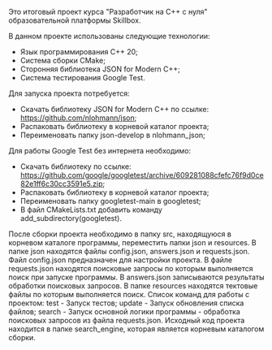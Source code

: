 Это итоговый проект курса "Разработчик на C++ с нуля" образовательной платформы Skillbox.

В данном проекте использованы следующие технологии:
  - Язык программирования C++ 20;
  - Система сборки CMake;
  - Сторонняя библиотека JSON for Modern C++;
  - Система тестирования Google Test.

Для запуска проекта потребуется:
  - Скачать библиотеку JSON for Modern C++ по ссылке: https://github.com/nlohmann/json;
  - Распаковать библиотеку в корневой каталог проекта;
  - Переименовать папку json-develop в nlohmann_json;

Для работы Google Test без интернета необходимо:
  - Скачать библиотеку по ссылке: https://github.com/google/googletest/archive/609281088cfefc76f9d0ce82e1ff6c30cc3591e5.zip;
  - Распаковать библиотеку в корневой каталог проекта;
  - Переименовать папку googletest-main в googletest;
  - В файл CMakeLists.txt добавить команду add_subdirectory(googletest).

После сборки проекта необходимо в папку src, находящуюся в корневом каталоге программы, переместить папки json и resources.
В папке json находятся файлы config.json, answers.json и requests.json. Файл config.json предназначен для настройки проекта. В файле requests.json находятся поисковые запросы по которым выполняется поиск при запуске программы.
В answers.json записываются результаты обработки поисковых запросов.
В папке resources находятся тектовые файлы по которым выполняется поиск.
Список команд для работы с проектом:
test - Запуск тестов;
update - Запуск обновления списка файлов;
search - Запуск основной логики программы - обработка поисковых запросов из файла requests.json.
Исходный код проекта находится в папке search_engine, которая является корневым каталогом сборки.
